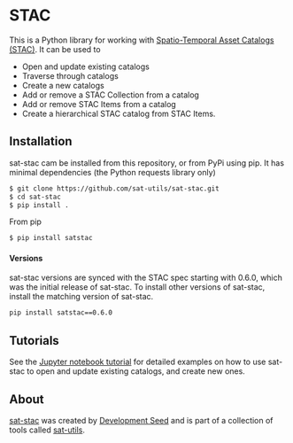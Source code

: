 # STAC

This is a Python library for working with [Spatio-Temporal Asset Catalogs (STAC)](https://github.com/radiantearth/stac-spec). It can be used to

- Open and update existing catalogs
- Traverse through catalogs
- Create a new catalogs
- Add or remove a STAC Collection from a catalog
- Add or remove STAC Items from a catalog
- Create a hierarchical STAC catalog from STAC Items.

## Installation

sat-stac cam be installed from this repository, or from PyPi using pip. It has minimal dependencies (the Python requests library only)

```bash
$ git clone https://github.com/sat-utils/sat-stac.git
$ cd sat-stac
$ pip install .
```

From pip
```bash
$ pip install satstac
```

#### Versions
sat-stac versions are synced with the STAC spec starting with 0.6.0, which was the initial release of sat-stac. To install other versions of sat-stac, install the matching version of sat-stac. 

```bash
pip install satstac==0.6.0
```

## Tutorials

See the [Jupyter notebook tutorial](tutorial-1.ipynb) for detailed examples on how to use sat-stac to open and update existing catalogs, and create new ones.

## About
[sat-stac](https://github.com/sat-utils/sat-stac) was created by [Development Seed](<http://developmentseed.org>) and is part of a collection of tools called [sat-utils](https://github.com/sat-utils).
